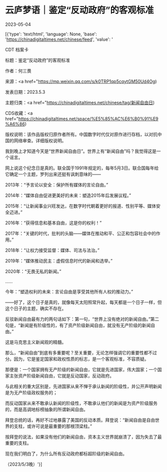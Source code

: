 # 云庐梦语｜鉴定“反动政府”的客观标准

2023-05-04

[{'type': 'text/html', 'language': None, 'base': 'https://chinadigitaltimes.net/chinese/feed', 'value': '

CDT 档案卡

标题：鉴定“反动政府”的客观标准

作者：何三畏

来源：<a href="https://mp.weixin.qq.com/s/k0TRP1qp5cqytGM50Ud4Og)

发表日期：2023.5.3

主题归类：<a href="https://chinadigitaltimes.net/chinese/tag/新闻自由日)

CDS收藏：<a href="https://chinadigitaltimes.net/space/%E5%85%AC%E6%B0%91%E9%A6%86)

版权说明：该作品版权归原作者所有。中国数字时代仅对原作进行存档，以对抗中国的网络审查。详细版权说明。





我到晚上才知道今天是“世界新闻自由日”。世界上有“新闻自由”吗？我觉得这是一个谣言。

网上说这个纪念日是真的。联全国于1991年规定的，每年5月3日。联合国每年给它确定一个主题，罗列出来还挺有讽刺意味的——

2013年：“予言论以安全：保护所有媒体的言论自由。”

2014年：“媒体自由促进更美好的未来：塑造2015年后发展议程。”

2015年：“让新闻事业兴旺发达，在数字时代朝着更好的报道、性别平等、媒体安全迈进。”

2016年：“获得信息和基本自由，这是你的权利！”

2017年：“关键的时代，批判的头脑——媒体在推动和平、公正和包容社会中的作用。”

2018年：“让权力接受监督：媒体、司法与法治。”

2019年：“媒体推动民主：虚假信息时代的新闻和选举。”

2020年：“无畏无私的新闻。”

……

今年：“塑造权利的未来：言论自由是享受其他所有人权的推动力。”

——好了，这个日子是真的，就像每天太阳照常升起，每天都是一个日子一样，但这个日子的主题，确实不存在。

反驳新闻自由最有力的两句话如下：第一句，“世界上没有绝对的新闻自由。”第二句是，“新闻是有阶级性的，有了资产阶级新闻自由，就没有无产阶级的新闻自由。”

这是马克思主义新闻观的精髓。

那么，“新闻自由”到底有多重要呢？至关重要，无论怎样强调它的重要性都不过分。因为，它是鉴定国家和政权性质的标志，是一个客观标准，不容质疑。

那便是：一个国家拥有无产阶级的新闻自由，它就是先进国家，伟大国家；一个国家主张资产阶级新闻自由，它就是反动国家，反动政府。

与此相关的重大区别是，先进国家从来不惮于承认新闻的阶级性，并公开声明新闻是为无产阶级政权服务的；

而反动国家从来不敢承认新闻的阶级性，不敢承认他们的新闻是为资产阶级服务的，而是高调地标榜抽象的所谓新闻自由。

拜登总统的话，再好不过地暴露了美国的反动本质。拜登说：“新闻自由是自由世界的支柱，或许可说是最重要的那根顶梁柱。”

按拜登的说法，如果没有他们的新闻自由，资本主义世界就崩溃了，因为失去了最重要的支柱。

现在我们明白了，为什么所有反动政府都标超阶级的新闻自由。

（2023/5/3晚）'}]